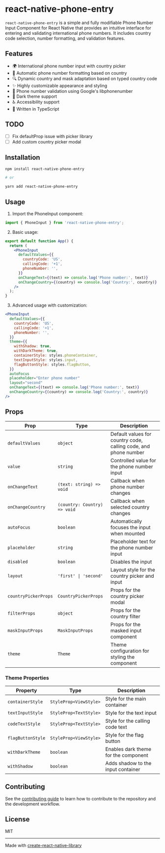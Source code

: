 # react-native-phone-entry

<!-- [![npm version](https://badge.fury.io/js/react-native-phone-entry.svg?&kill_cache=1)](https://badge.fury.io/js/react-native-phone-entry)
[![npm](https://img.shields.io/npm/dm/react-native-phone-entry.svg?&kill_cache=1)]()
[![License](https://img.shields.io/badge/license-MIT-blue.svg?&kill_cache=1)](https://github.com/anday013/react-native-phone-entry/blob/main/LICENSE) -->

`react-native-phone-entry` is a simple and fully modifiable Phone Number Input Component for React Native that provides an intuitive interface for entering and validating international phone numbers. It includes country code selection, number formatting, and validation features.

## Features

- 🌍 International phone number input with country picker
- 📱 Automatic phone number formatting based on country
- 🔍 Dynamic country and mask adaptation based on typed country code
- ✨ Highly customizable appearance and styling
- 🎯 Phone number validation using Google's libphonenumber
- 🎨 Dark theme support
- ♿ Accessibility support
- 💪 Written in TypeScript

## TODO

- [ ] Fix defaultProp issue with picker library
- [ ] Add custom country picker modal

## Installation

```sh
npm install react-native-phone-entry

# or

yarn add react-native-phone-entry
```

## Usage

1. Import the PhoneInput component:

```jsx
import { PhoneInput } from 'react-native-phone-entry';
```

2. Basic usage:

```jsx
export default function App() {
  return (
    <PhoneInput
      defaultValues={{
        countryCode: 'US',
        callingCode: '+1',
        phoneNumber: '',
      }}
      onChangeText={(text) => console.log('Phone number:', text)}
      onChangeCountry={(country) => console.log('Country:', country)}
    />
  );
}
```

3. Advanced usage with customization:

```jsx
<PhoneInput
  defaultValues={{
    countryCode: 'US',
    callingCode: '+1',
    phoneNumber: '',
  }}
  theme={{
    withShadow: true,
    withDarkTheme: true,
    containerStyle: styles.phoneContainer,
    textInputStyle: styles.input,
    flagButtonStyle: styles.flagButton,
  }}
  autoFocus
  placeholder="Enter phone number"
  layout="second"
  onChangeText={(text) => console.log('Phone number:', text)}
  onChangeCountry={(country) => console.log('Country:', country)}
/>
```

## Props

| Prop                 | Type                         | Description                                                     |
| -------------------- | ---------------------------- | --------------------------------------------------------------- |
| `defaultValues`      | `object`                     | Default values for country code, calling code, and phone number |
| `value`              | `string`                     | Controlled value for the phone number input                     |
| `onChangeText`       | `(text: string) => void`     | Callback when phone number changes                              |
| `onChangeCountry`    | `(country: Country) => void` | Callback when selected country changes                          |
| `autoFocus`          | `boolean`                    | Automatically focuses the input when mounted                    |
| `placeholder`        | `string`                     | Placeholder text for the phone number input                     |
| `disabled`           | `boolean`                    | Disables the input                                              |
| `layout`             | `'first' \| 'second'`        | Layout style for the country picker and input                   |
| `countryPickerProps` | `CountryPickerProps`         | Props for the country picker modal                              |
| `filterProps`        | `object`                     | Props for the country filter                                    |
| `maskInputProps`     | `MaskInputProps`             | Props for the masked input component                            |
| `theme`              | `Theme`                      | Theme configuration for styling the component                   |

### Theme Properties

| Property          | Type                   | Description                          |
| ----------------- | ---------------------- | ------------------------------------ |
| `containerStyle`  | `StyleProp<ViewStyle>` | Style for the main container         |
| `textInputStyle`  | `StyleProp<TextStyle>` | Style for the text input             |
| `codeTextStyle`   | `StyleProp<TextStyle>` | Style for the calling code text      |
| `flagButtonStyle` | `StyleProp<ViewStyle>` | Style for the flag button            |
| `withDarkTheme`   | `boolean`              | Enables dark theme for the component |
| `withShadow`      | `boolean`              | Adds shadow to the input container   |

## Contributing

See the [contributing guide](CONTRIBUTING.md) to learn how to contribute to the repository and the development workflow.

## License

MIT

---

Made with [create-react-native-library](https://github.com/callstack/react-native-builder-bob)
